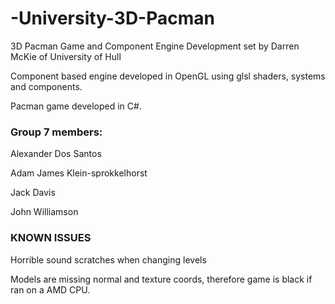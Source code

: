 # -University-3D-Pacman
3D Pacman Game and Component Engine Development set by Darren McKie of University of Hull

Component based engine developed in OpenGL using glsl shaders, systems and components.

Pacman game developed in C#.

### Group 7 members:
Alexander Dos Santos

Adam James Klein-sprokkelhorst

Jack Davis

John Williamson

### KNOWN ISSUES
Horrible sound scratches when changing levels

Models are missing normal and texture coords, therefore game is black if ran on a AMD CPU.

